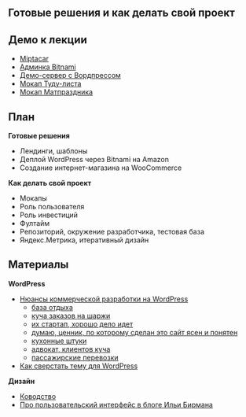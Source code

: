 Готовые решения и как делать свой проект
--

Демо к лекции
--

- [Miptacar](http://miptacar.ru/)
- [Админка Bitnami](https://app.bitnamihosting.com/servers)
- [Демо-сервер с Вордпрессом](http://new-server-b54735.bitnamiapp.com/)
- [Мокап Туду-листа](https://moqups.com/cxielamiko@gmail.com/d4u4exgg/)
- [Мокап Матпраздника](matprazdnik-mockup.pdf)


План
--

**Готовые решения**
- Лендинги, шаблоны
- Деплой WordPress через Bitnami на Amazon
- Создание интернет-магазина на WooCommerce

**Как делать свой проект**
- Мокапы
- Роль пользователя
- Роль инвестиций
- Фултайм
- Репозиторий, окружение разработчика, тестовая база
- Яндекс.Метрика, итеративный дизайн


Материалы
--

**WordPress**
- [Нюансы коммерческой разработки на WordPress](http://habrahabr.ru/post/252393/)
    - [база отдыха](http://fort-andreevskiy.ru)
    - [куча заказов на шаржи](http://a-kalinov.ru/)
    - [их стартап, хорошо дело идет](http://procleandv.net/)
    - [думаю, ценник, по которому сделан это сайт ясен и понятен](http://evakuator-27.ru/)
    - [кухонные штуки](http://virtamebel.ru/)
    - [адвокат, клиентов куча](http://pushkarev-adv.ru/)
    - [пассажирские перевозки](http://ve27.ru/)
- [Как сверстать тему для WordPress](http://habrahabr.ru/post/228523/)

**Дизайн**
- [Ководство](http://www.artlebedev.ru/kovodstvo/sections/)
- [Про пользовательский интерфейс в блоге Ильи Бирмана](http://ilyabirman.ru/meanwhile/tags/ui/)
